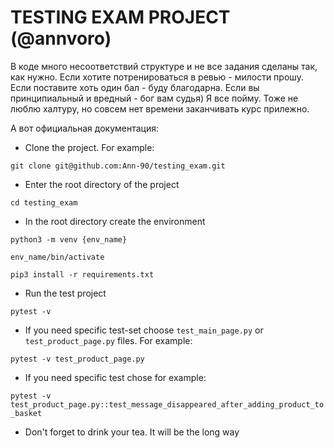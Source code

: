 # TESTING EXAM PROJECT (@annvoro)

В коде много несоответствий структуре и не все задания сделаны так, как нужно. Если хотите потренироваться в ревью - милости прошу. Если поставите хоть один бал - буду благодарна. Если вы принципиальный и вредный - бог вам судья) Я все пойму. Тоже не люблю халтуру, но совсем нет времени заканчивать курс прилежно.

А вот официальная документация:

* Clone the project. For example:

`git clone git@github.com:Ann-90/testing_exam.git`

* Enter the root directory of the project

`cd testing_exam`

* In the root directory create the environment

`python3 -m venv {env_name}`

`env_name/bin/activate`

`pip3 install -r requirements.txt`

* Run the test project

`pytest -v`

* If you need specific test-set choose `test_main_page.py` or `test_product_page.py` files. For example:

`pytest -v test_product_page.py`
* If you need specific test chose for example:

`pytest -v test_product_page.py::test_message_disappeared_after_adding_product_to_basket`

* Don't forget to drink your tea. It will be the long way 
 

